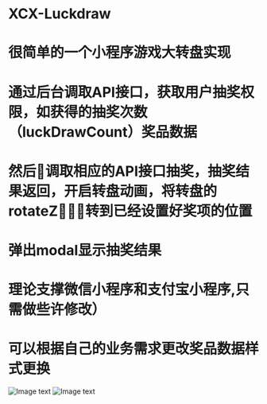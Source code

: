 # XCX-Luckdraw
# 很简单的一个小程序游戏大转盘实现
# 通过后台调取API接口，获取用户抽奖权限，如获得的抽奖次数（luckDrawCount）奖品数据
# 然后调取相应的API接口抽奖，抽奖结果返回，开启转盘动画，将转盘的rotateZ转到已经设置好奖项的位置
# 弹出modal显示抽奖结果
# 理论支撑微信小程序和支付宝小程序,只需做些许修改）
# 可以根据自己的业务需求更改奖品数据样式更换
![Image text](https://raw.githubusercontent.com/chenxianqi/XCX-Luckdraw/master/1534818664542.jpg)
![Image text](https://raw.githubusercontent.com/chenxianqi/XCX-Luckdraw/master/1534818687969.jpg)